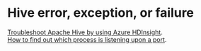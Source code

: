 <properties
  pageTitle=""
  description="Hive error, exception, or failure"
  Service="microsoft.hdinsight"
  resource=""
  authors=""
  msauthor=""
  displayOrder="1"
  selfHelpType="resource"
  supportTopicIds="32629059"
  resourceTags=""
  productPesIds="15078"
  cloudEnvironments="Cloud"
  ArticleId="01134744-61a4-41a0-86a9-0b2c8956f820"
/>

# Hive error, exception, or failure

[Troubleshoot Apache Hive by using Azure HDInsight](https://docs.microsoft.com/en-us/azure/hdinsight/hdinsight-troubleshoot-hive).<br>
[How to find out which process is listening upon a port](https://debian-administration.org/article/184/How_to_find_out_which_process_is_listening_upon_a_port).<br>
